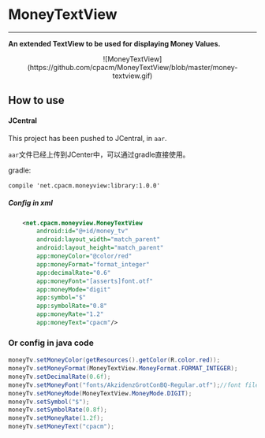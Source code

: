 # MoneyTextView

---

**An extended TextView to be used for displaying Money Values.**

<center>![MoneyTextView](https://github.com/cpacm/MoneyTextView/blob/master/money-textview.gif)</center>

## How to use

#### JCentral

This project has been pushed to JCentral, in `aar`.

`aar`文件已经上传到JCenter中，可以通过gradle直接使用。


gradle:

```
compile 'net.cpacm.moneyview:library:1.0.0'
```


##### Config in xml

```xml
    <net.cpacm.moneyview.MoneyTextView
        android:id="@+id/money_tv"
        android:layout_width="match_parent"
        android:layout_height="match_parent"
        app:moneyColor="@color/red"
        app:moneyFormat="format_integer"
        app:decimalRate="0.6"
        app:moneyFont="[asserts]font.otf"
        app:moneyMode="digit"
        app:symbol="$"
        app:symbolRate="0.8"
        app:moneyRate="1.2"
        app:moneyText="cpacm"/>
```

### Or config in java code

```java
moneyTv.setMoneyColor(getResources().getColor(R.color.red));
moneyTv.setMoneyFormat(MoneyTextView.MoneyFormat.FORMAT_INTEGER);
moneyTv.setDecimalRate(0.6f);
moneyTv.setMoneyFont("fonts/AkzidenzGrotConBQ-Regular.otf");//font file should be put in asserts folder
moneyTv.setMoneyMode(MoneyTextView.MoneyMode.DIGIT);
moneyTv.setSymbol("$");
moneyTv.setSymbolRate(0.8f);
moneyTv.setMoneyRate(1.2f);
moneyTv.setMoneyText("cpacm");
```




